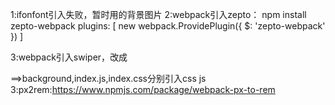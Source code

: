1:ifonfont引入失败，暂时用的背景图片
2:webpack引入zepto：
    npm install zepto-webpack
    plugins: [
    new webpack.ProvidePlugin({
        $: 'zepto-webpack'
    })
]

3:webpack引入swiper，<img>改成<div>==>background,index.js,index.css分别引入css js
3:px2rem:https://www.npmjs.com/package/webpack-px-to-rem